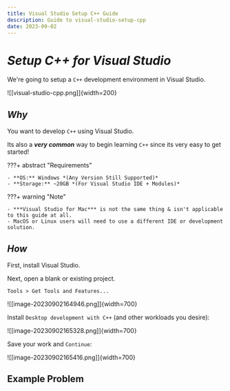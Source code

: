 ```yaml
---
title: Visual Studio Setup C++ Guide
description: Guide to visual-studio-setup-cpp
date: 2023-09-02
---
```


<style>
    /* .md-footer__link--prev {
        display: none
    } */
    .md-footer__link--next {
        display: none
    }
</style>

<!-- ## ***Nice to Know***
Information that you may want to know:

| *Topic*                         | *Link*                                      |
| ------------------------------- | -------------------------------------       |
| Computer Basics                 | [[Computer-Basics]]                         |
| Windows Basics                  | [[Windows]]                                 |
|                                 |                                             | -->

<!----------------------------------------------------------------------------->


# *Setup C++ for Visual Studio*


We're going to setup a `C++` development environment in Visual Studio.

![[visual-studio-cpp.png]]{width=200}

## *Why*

You want to develop `C++` using Visual Studio.

Its also a ***very common*** way to begin learning `C++` since its very easy to get started!

???+ abstract "Requirements"

    - **OS:** Windows *(Any Version Still Supported)*
    - **Storage:** ~20GB *(For Visual Studio IDE + Modules)*

???+ warning "Note"

    - ***Visual Studio for Mac*** is not the same thing & isn't applicable to this guide at all.
    - MacOS or Linux users will need to use a different IDE or development solution.

## *How*

First, install Visual Studio.

Next, open a blank or existing project.

`Tools > Get Tools and Features...`

![[image-20230902164946.png]]{width=700}

Install `Desktop development with C++` (and other workloads you desire):

![[image-20230902165328.png]]{width=700}

Save your work and `Continue`:

![[image-20230902165416.png]]{width=700}

## Example Problem

<!----------------------------------------------------------------------------->

<!-- ## ***Related***
Relevant information related to the concept:

| *Topic & Link*                       | *Why*                                 |
| ------------------------------------ | ------------------------------------- |
| [[PARENT]]                           | Subject Parent                        |
|                                      |                                       | -->

<!----------------------------------------------------------------------------->
